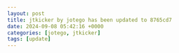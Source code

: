 ```yaml
---
layout: post
title: jtkicker by jotego has been updated to 8765cd7
date: 2024-09-08 05:42:16 +0000
categories: [jotego, jtkicker]
tags: [update]
---
```


